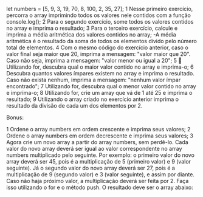 let numbers = [5, 9, 3, 19, 70, 8, 100, 2, 35, 27];
1 Nesse primeiro exercício, percorra o array imprimindo todos os valores nele contidos com a função console.log();
2 Para o segundo exercício, some todos os valores contidos no array e imprima o resultado;
3 Para o terceiro exercício, calcule e imprima a média aritmética dos valores contidos no array;
  -A média aritmética é o resultado da soma de todos os elementos divido pelo número total de elementos.
4 Com o mesmo código do exercício anterior, caso o valor final seja maior que 20, imprima a mensagem: "valor maior que 20". Caso não seja, imprima a mensagem: "valor menor ou igual a 20";
5 🚀 Utilizando for, descubra qual o maior valor contido no array e imprima-o;
6 Descubra quantos valores ímpares existem no array e imprima o resultado. Caso não exista nenhum, imprima a mensagem: "nenhum valor ímpar encontrado";
7 Utilizando for, descubra qual o menor valor contido no array e imprima-o;
8 Utilizando for, crie um array que vá de 1 até 25 e imprima o resultado;
9 Utilizando o array criado no exercício anterior imprima o resultado da divisão de cada um dos elementos por 2.

Bonus:

1 Ordene o array numbers em ordem crescente e imprima seus valores;
2 Ordene o array numbers em ordem decrescente e imprima seus valores;
3 Agora crie um novo array a partir do array numbers, sem perdê-lo. Cada valor do novo array deverá ser igual ao valor correspondente no array numbers multiplicado pelo seguinte. Por exemplo: o primeiro valor do novo array deverá ser 45, pois é a multiplicação de 5 (primeiro valor) e 9 (valor seguinte). Já o segundo valor do novo array deverá ser 27, pois é a multiplicação de 9 (segundo valor) e 3 (valor seguinte), e assim por diante. Caso não haja próximo valor, a multiplicação deverá ser feita por 2. Faça isso utilizando o for e o método push. O resultado deve ser o array abaixo: